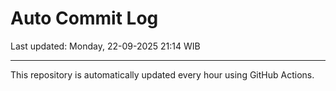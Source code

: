 # Auto Commit Log

Last updated: Monday, 22-09-2025 21:14 WIB

---

This repository is automatically updated every hour using GitHub Actions.

